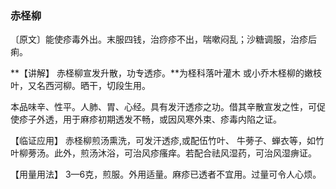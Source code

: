 ### 赤柽柳

〔原文〕能使疹毒外出。末服四钱，治痧疹不出，喘嗽闷乱；沙糖调服，治疹后痢。

**【讲解】 赤柽柳宣发升散，功专透疹。**为柽科落叶灌木
或小乔木柽柳的嫩枝叶，又名西河柳。晒干，切段生用。

本品味辛、性平。人肺、胃、心经。具有发汗透疹之功。借其辛散宣发之性，可促使疹子外透，用于麻疹初期透发不畅，或因风寒外束、疹毒内陷之证。

【临证应用】 赤柽柳煎汤熏洗，可发汗透疹,或配伍竹叶、
牛蒡子、蝉衣等，如竹叶柳蒡汤。此外，煎汤沐浴，可治风疹瘙痒。若配合祛风湿药，可治风湿痹证。

【用量用法】 3—6克，煎服。外用适量。麻疹已透者不宜用。过量可令人心烦。
